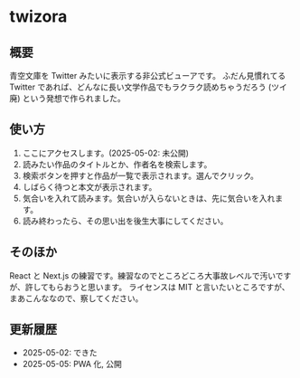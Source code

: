 # twizora

## 概要
青空文庫を Twitter みたいに表示する非公式ビューアです。
ふだん見慣れてる Twitter であれば、どんなに長い文学作品でもラクラク読めちゃうだろう (ツイ廃) という発想で作られました。

## 使い方
1. ここにアクセスします。(2025-05-02: 未公開)
2. 読みたい作品のタイトルとか、作者名を検索します。
3. 検索ボタンを押すと作品が一覧で表示されます。選んでクリック。
4. しばらく待つと本文が表示されます。
5. 気合いを入れて読みます。気合いが入らないときは、先に気合いを入れます。
6. 読み終わったら、その思い出を後生大事にしてください。

## そのほか
React と Next.js の練習です。練習なのでところどころ大事故レベルで汚いですが、許してもらおうと思います。
ライセンスは MIT と言いたいところですが、まあこんななので、察してください。

## 更新履歴
- 2025-05-02: できた
- 2025-05-05: PWA 化, 公開
